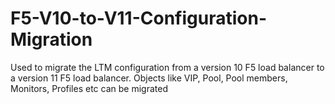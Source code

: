 # F5-V10-to-V11-Configuration-Migration
Used to migrate the LTM configuration from a version 10 F5 load balancer to a version 11 F5 load balancer. Objects like VIP, Pool, Pool members, Monitors, Profiles etc can be migrated

